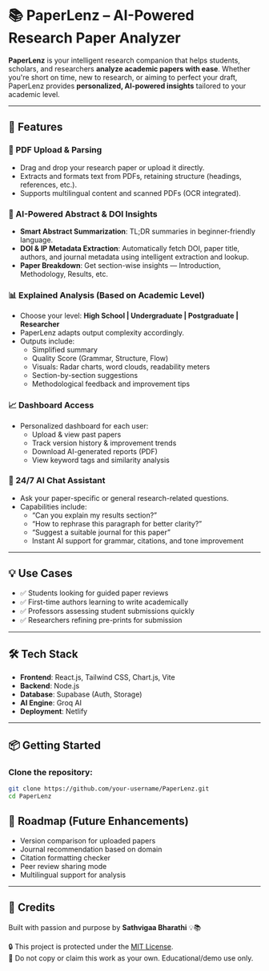 # 📚 PaperLenz – AI-Powered Research Paper Analyzer

**PaperLenz** is your intelligent research companion that helps students, scholars, and researchers **analyze academic papers with ease**. Whether you're short on time, new to research, or aiming to perfect your draft, PaperLenz provides **personalized, AI-powered insights** tailored to your academic level.

---

## 🚀 Features

### 📄 PDF Upload & Parsing
- Drag and drop your research paper or upload it directly.
- Extracts and formats text from PDFs, retaining structure (headings, references, etc.).
- Supports multilingual content and scanned PDFs (OCR integrated).

### 🧠 AI-Powered Abstract & DOI Insights
- **Smart Abstract Summarization**: TL;DR summaries in beginner-friendly language.
- **DOI & IP Metadata Extraction**: Automatically fetch DOI, paper title, authors, and journal metadata using intelligent extraction and lookup.
- **Paper Breakdown**: Get section-wise insights — Introduction, Methodology, Results, etc.

### 📊 Explained Analysis (Based on Academic Level)
- Choose your level: **High School | Undergraduate | Postgraduate | Researcher**
- PaperLenz adapts output complexity accordingly.
- Outputs include:
  - Simplified summary
  - Quality Score (Grammar, Structure, Flow)
  - Visuals: Radar charts, word clouds, readability meters
  - Section-by-section suggestions
  - Methodological feedback and improvement tips

### 📈 Dashboard Access
- Personalized dashboard for each user:
  - Upload & view past papers
  - Track version history & improvement trends
  - Download AI-generated reports (PDF)
  - View keyword tags and similarity analysis

### 💬 24/7 AI Chat Assistant
- Ask your paper-specific or general research-related questions.
- Capabilities include:
  - “Can you explain my results section?”
  - “How to rephrase this paragraph for better clarity?”
  - “Suggest a suitable journal for this paper”
  - Instant AI support for grammar, citations, and tone improvement

---

## 💡 Use Cases
- ✅ Students looking for guided paper reviews
- ✅ First-time authors learning to write academically
- ✅ Professors assessing student submissions quickly
- ✅ Researchers refining pre-prints for submission

---

## 🛠️ Tech Stack

- **Frontend**: React.js, Tailwind CSS, Chart.js, Vite
- **Backend**: Node.js
- **Database**: Supabase (Auth, Storage)
- **AI Engine**: Groq AI
- **Deployment**: Netlify

---

## 📦 Getting Started

### Clone the repository:
```bash
git clone https://github.com/your-username/PaperLenz.git
cd PaperLenz
```

## 🧭 Roadmap (Future Enhancements)
- Version comparison for uploaded papers  
- Journal recommendation based on domain  
- Citation formatting checker  
- Peer review sharing mode  
- Multilingual support for analysis  

---

## 🙌 Credits
Built with passion and purpose by **Sathvigaa Bharathi** 💡📚

🔒 This project is protected under the [MIT License](LICENSE).  
🛑 Do not copy or claim this work as your own. Educational/demo use only.
